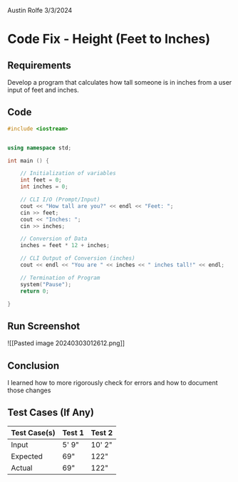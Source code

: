 Austin Rolfe
3/3/2024
# Code Fix - Height (Feet to Inches)
## Requirements
Develop a program that calculates how tall someone is in inches from a user input of feet and inches.
## Code
```cpp
#include <iostream>


using namespace std;

int main () {

    // Initialization of variables
    int feet = 0;
    int inches = 0;

    // CLI I/O (Prompt/Input)
    cout << "How tall are you?" << endl << "Feet: ";
    cin >> feet;
    cout << "Inches: ";
    cin >> inches;

    // Conversion of Data
    inches = feet * 12 + inches;

    // CLI Output of Conversion (inches)
    cout << endl << "You are " << inches << " inches tall!" << endl;

    // Termination of Program
    system("Pause");
    return 0;

}
```
## Run Screenshot
![[Pasted image 20240303012612.png]]
## Conclusion
I learned how to more rigorously check for errors and how to document those changes
## Test Cases (If Any)
| Test Case(s) | Test 1 | Test 2 |
| :----------- | ------ | ------ |
| Input        | 5' 9"  | 10' 2" |
| Expected     | 69"    | 122"   |
| Actual       | 69"    | 122"   |
